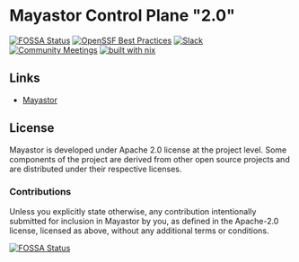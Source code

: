 # Mayastor Control Plane "2.0"

[![FOSSA Status](https://app.fossa.com/api/projects/custom%2B162%2Fgithub.com%2Fopenebs%2Fmayastor-control-plane.svg?type=shield&issueType=license)](https://app.fossa.com/projects/custom%2B162%2Fgithub.com%2Fopenebs%2Fmayastor-control-plane?ref=badge_shield&issueType=license)
[![OpenSSF Best Practices](https://www.bestpractices.dev/projects/9639/badge)](https://www.bestpractices.dev/projects/9639)
[![Slack](https://img.shields.io/badge/chat-slack-ff1493.svg?style=flat-square)](https://kubernetes.slack.com/messages/openebs/)
[![Community Meetings](https://img.shields.io/badge/Community-Meetings-blue)](https://us05web.zoom.us/j/87535654586?pwd=CigbXigJPn38USc6Vuzt7qSVFoO79X.1)
[![built with nix](https://builtwithnix.org/badge.svg)](https://builtwithnix.org)

## Links

- [Mayastor](https://github.com/openebs/Mayastor)

## License

Mayastor is developed under Apache 2.0 license at the project level. Some components of the project are derived from
other open source projects and are distributed under their respective licenses.

### Contributions

Unless you explicitly state otherwise, any contribution intentionally submitted for
inclusion in Mayastor by you, as defined in the Apache-2.0 license, licensed as above,
without any additional terms or conditions.

[![FOSSA Status](https://app.fossa.com/api/projects/custom%2B162%2Fgithub.com%2Fopenebs%2Fmayastor-control-plane.svg?type=large&issueType=license)](https://app.fossa.com/projects/custom%2B162%2Fgithub.com%2Fopenebs%2Fmayastor-control-plane?ref=badge_large&issueType=license)
